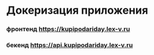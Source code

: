 # Докеризация приложения
### фронтенд https://kupipodariday.lex-v.ru
### бекенд https://api.kupipodariday.lex-v.ru



